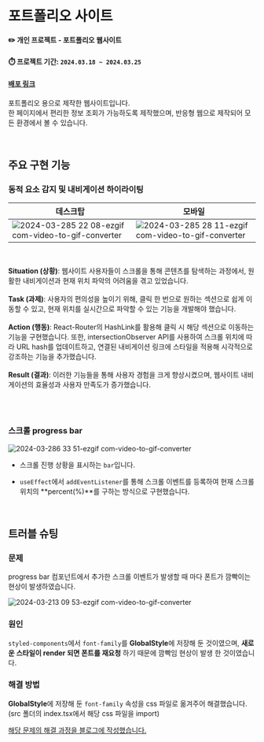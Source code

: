 # 포트폴리오 사이트
#### ✏️ 개인 프로젝트 - 포트폴리오 웹사이트
#### ⏱️ 프로젝트 기간: `2024.03.18 ~ 2024.03.25`
#### [배포 링크](https://yujunsun0.github.io/)

포트폴리오 용으로 제작한 웹사이트입니다.<br />
한 페이지에서 편리한 정보 조회가 가능하도록 제작했으며, 반응형 웹으로 제작되어 모든 환경에서 볼 수 있습니다.<br />

<br />

## 주요 구현 기능

### 동적 요소 감지 및 내비게이션 하이라이팅

|데스크탑|모바일|
|--|--|
|![2024-03-285 22 08-ezgif com-video-to-gif-converter](https://github.com/kimtjrgus/Salog/assets/120611048/304d9238-c945-44d4-b4a4-0b2eb7b8eb46)|![2024-03-285 28 11-ezgif com-video-to-gif-converter](https://github.com/kimtjrgus/Salog/assets/120611048/32eab9c3-c08d-4f25-be05-8dee62e7d081)|

<br />

**Situation (상황)**: 웹사이트 사용자들이 스크롤을 통해 콘텐츠를 탐색하는 과정에서, 원활한 내비게이션과 현재 위치 파악의 어려움을 겪고 있었습니다.
<br />
<br />
**Task (과제)**: 사용자의 편의성을 높이기 위해, 클릭 한 번으로 원하는 섹션으로 쉽게 이동할 수 있고, 현재 위치를 실시간으로 파악할 수 있는 기능을 개발해야 했습니다.
<br />
<br />
**Action (행동)**: React-Router의 HashLink를 활용해 클릭 시 해당 섹션으로 이동하는 기능을 구현했습니다. 또한, intersectionObserver API를 사용하여 스크롤 위치에 따라 URL hash를 업데이트하고, 연결된 내비게이션 링크에 스타일을 적용해 시각적으로 강조하는 기능을 추가했습니다.
<br />
<br />
**Result (결과)**: 이러한 기능들을 통해 사용자 경험을 크게 향상시켰으며, 웹사이트 내비게이션의 효율성과 사용자 만족도가 증가했습니다.

<br />
<br />

### 스크롤 progress bar

![2024-03-286 33 51-ezgif com-video-to-gif-converter](https://github.com/YujunSun0/YujunSun0.github.io/assets/120611048/a5c9d8a3-02d3-4ed8-b82e-332410ba4faf)

- 스크롤 진행 상황을 표시하는 `bar`입니다.
- `useEffect`에서 `addEventListener`를 통해 스크롤 이벤트를 등록하여 현재 스크롤 위치의 **percent(%)**를 구하는 방식으로 구현했습니다.

  <br />


## 트러블 슈팅

### 문제
progress bar 컴포넌트에서 추가한 스크롤 이벤트가 발생할 때 마다 폰트가 깜빡이는 현상이 발생하였습니다.

![2024-03-213 09 53-ezgif com-video-to-gif-converter](https://github.com/YujunSun0/YujunSun0.github.io/assets/120611048/2387863a-78c9-4dab-b25d-b3b77b20826b)

### 원인
`styled-components`에서 `font-family`를 **GlobalStyle**에 저장해 둔 것이였으며, **새로운 스타일이 render 되면 폰트를 재요청** 하기 때문에 깜빡임 현상이 발생 한 것이였습니다.

### 해결 방법
**GlobalStyle**에 저장해 둔 `font-family` 속성을 css 파일로 옮겨주어 해결했습니다. (src 폴더의 index.tsx에서 해당 css 파일을 import)

<a href="https://velog.io/@yujunsun0/React-%EB%A0%8C%EB%8D%94%EB%A7%81-%EC%8A%A4%ED%81%AC%EB%A1%A4-%EC%9D%B4%EB%B2%A4%ED%8A%B8-%EB%B0%9C%EC%83%9D-%EC%8B%9C-%ED%8F%B0%ED%8A%B8-%EA%B9%9C%EB%B9%A1%EC%9E%84-Feat.-styled-componets" target="_blank">해당 문제의 해결 과정을 블로그에 작성했습니다.</a>

